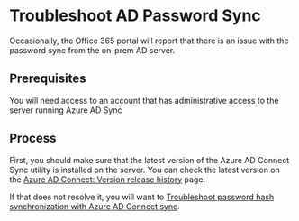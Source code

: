 # Troubleshoot AD Password Sync

Occasionally, the Office 365 portal will report that there is an issue with the password sync from the on-prem AD server.

## Prerequisites

You will need access to an account that has administrative access to the server running Azure AD Sync

## Process

First, you should make sure that the latest version of the Azure AD Connect Sync utility is installed on the server. You can check the latest version on the [Azure AD Connect: Version release history](https://learn.microsoft.com/en-us/azure/active-directory/hybrid/connect/reference-connect-version-history) page.

If that does not resolve it, you will want to [Troubleshoot password hash synchronization with Azure AD Connect sync](https://docs.microsoft.com/en-us/azure/active-directory/hybrid/tshoot-connect-password-hash-synchronization).
